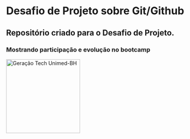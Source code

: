 # Desafio de Projeto sobre Git/Github
## Repositório criado para o Desafio de Projeto.

### Mostrando participação e evolução no bootcamp

<img src="https://user-images.githubusercontent.com/23384348/172906479-e27d4314-2e91-471c-8f83-61aebc497cfa.png" alt="Geração Tech Unimed-BH" width="200"/>
